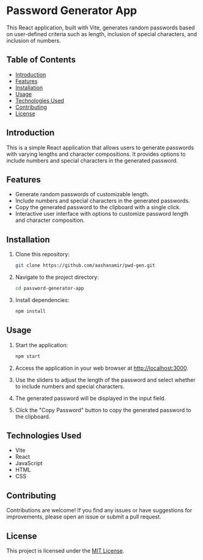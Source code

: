 # Password Generator App

This React application, built with Vite, generates random passwords based on user-defined criteria such as length, inclusion of special characters, and inclusion of numbers.

## Table of Contents

- [Introduction](#introduction)
- [Features](#features)
- [Installation](#installation)
- [Usage](#usage)
- [Technologies Used](#technologies-used)
- [Contributing](#contributing)
- [License](#license)

## Introduction

This is a simple React application that allows users to generate passwords with varying lengths and character compositions. It provides options to include numbers and special characters in the generated password.

## Features

- Generate random passwords of customizable length.
- Include numbers and special characters in the generated passwords.
- Copy the generated password to the clipboard with a single click.
- Interactive user interface with options to customize password length and character composition.

## Installation

1. Clone this repository:

    ```bash
    git clone https://github.com/aashanamir/pwd-gen.git
    ```

2. Navigate to the project directory:

    ```bash
    cd password-generator-app
    ```

3. Install dependencies:

    ```bash
    npm install
    ```

## Usage

1. Start the application:

    ```bash
    npm start
    ```

2. Access the application in your web browser at [http://localhost:3000](http://localhost:3000).

3. Use the sliders to adjust the length of the password and select whether to include numbers and special characters.

4. The generated password will be displayed in the input field.

5. Click the "Copy Password" button to copy the generated password to the clipboard.

## Technologies Used

- Vite
- React
- JavaScript
- HTML
- CSS

## Contributing

Contributions are welcome! If you find any issues or have suggestions for improvements, please open an issue or submit a pull request.

## License

This project is licensed under the [MIT License](LICENSE).
